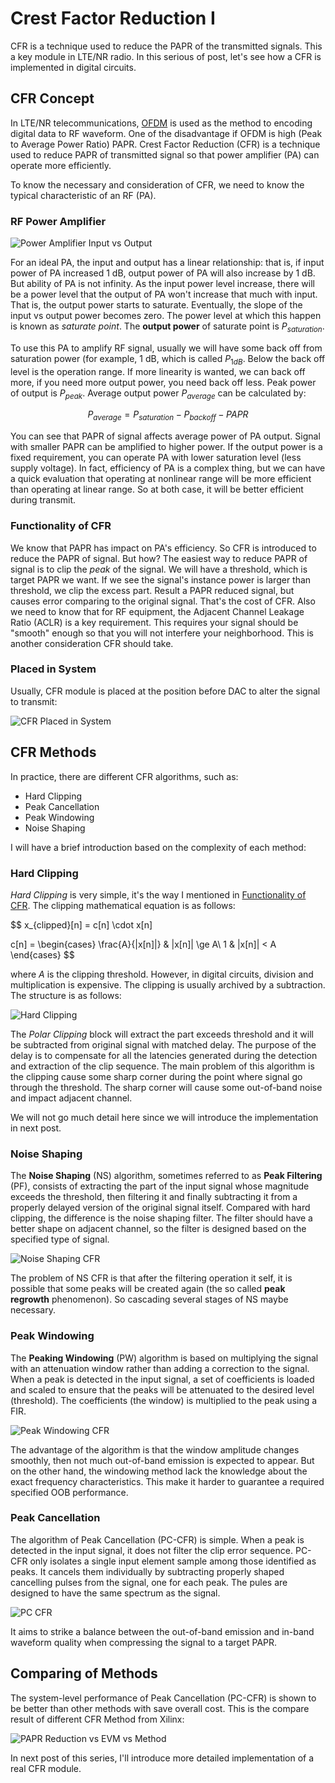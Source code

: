 # Crest Factor Reduction I

CFR is a technique used to reduce the PAPR of the transmitted signals. This a key module in LTE/NR radio. In this serious of post, let's see how a CFR is implemented in digital circuits.

## CFR Concept

In LTE/NR telecommunications, [OFDM](https://en.wikipedia.org/wiki/Orthogonal_frequency-division_multiplexing) is used as the method to encoding digital data to RF waveform. One of the disadvantage if OFDM is high (Peak to Average Power Ratio) PAPR. Crest Factor Reduction (CFR) is a technique used to reduce PAPR of transmitted signal so that power amplifier (PA) can operate more efficiently.

To know the necessary and consideration of CFR, we need to know the typical characteristic of an RF (PA).

### RF Power Amplifier

![Power Amplifier Input vs Output](pa-input-output.drawio.png)

For an ideal PA, the input and output has a linear relationship: that is, if input power of PA increased 1 dB, output power of PA will also increase by 1 dB. But ability of PA is not infinity. As the input power level increase, there will be a power level that the output of PA won't increase that much with input. That is, the output power starts to saturate. Eventually, the slope of the input vs output power becomes zero. The power level at which this happen is known as *saturate point*. The **output power** of saturate point is $P_{saturation}$.

To use this PA to amplify RF signal, usually we will have some back off from saturation power (for example, 1 dB, which is called $P_{1dB}$. Below the back off level is the operation range. If more linearity is wanted, we can back off more, if you need more output power, you need back off less. Peak power of output is $P_{peak}$. Average output power $P_{average}$ can be calculated by:

$$P_{average} = P_{saturation} - P_{backoff} - {PAPR}$$

You can see that PAPR of signal affects average power of PA output. Signal with smaller PAPR can be amplified to higher power. If the output power is a fixed requirement, you can operate PA with lower saturation level (less supply voltage). In fact, efficiency of PA is a complex thing, but we can have a quick evaluation that operating at nonlinear range will be more efficient than operating at linear range. So at both case, it will be better efficient during transmit.

### Functionality of CFR

We know that PAPR has impact on PA's efficiency. So CFR is introduced to reduce the PAPR of signal. But how? The easiest way to reduce PAPR of signal is to clip the *peak* of the signal. We will have a threshold, which is target PAPR we want. If we see the signal's instance power is larger than threshold, we clip the excess part. Result a PAPR reduced signal, but causes error comparing to the original signal. That's the cost of CFR. Also we need to know that for RF equipment, the Adjacent Channel Leakage Ratio (ACLR) is a key requirement. This requires your signal should be "smooth" enough so that you will not interfere your neighborhood. This is another consideration CFR should take.

### Placed in System

Usually, CFR module is placed at the position before DAC to alter the signal to transmit:

![CFR Placed in System](placed-in-system.drawio.png)

## CFR Methods

In practice, there are different CFR algorithms, such as:

- Hard Clipping
- Peak Cancellation
- Peak Windowing
- Noise Shaping

I will have a brief introduction based on the complexity of each method:

### Hard Clipping

*Hard Clipping* is very simple, it's the way I mentioned in [Functionality of CFR](#functionality-of-cfr). The clipping mathematical equation is as follows:

$$
x_{clipped}[n] = c[n] \cdot x[n]

c[n] = \begin{cases}
\frac{A}{|x[n]|} & |x[n]| \ge A\\
1 & |x[n]| < A
\end{cases}
$$

where $A$ is the clipping threshold. However, in digital circuits, division and multiplication is expensive. The clipping is usually archived by a subtraction. The structure is as follows:

![Hard Clipping](hard-clipping.drawio.png)

The *Polar Clipping* block will extract the part exceeds threshold and it will be subtracted from original signal with matched delay. The purpose of the delay is to compensate for all the latencies generated during the detection and extraction of the clip sequence. The main problem of this algorithm is the clipping cause some sharp corner during the point where signal go through the threshold. The sharp corner will cause some out-of-band noise and impact adjacent channel.

We will not go much detail here since we will introduce the implementation in next post.

### Noise Shaping

The **Noise Shaping** (NS) algorithm, sometimes referred to as **Peak Filtering** (PF), consists of extracting the part of the input signal whose magnitude exceeds the threshold, then filtering it and finally subtracting it from a properly delayed version of the original signal itself. Compared with hard clipping, the difference is the noise shaping filter. The filter should have a better shape on adjacent channel, so the filter is designed based on the specified type of signal.

![Noise Shaping CFR](noise-shaping.drawio.png)

The problem of NS CFR is that after the filtering operation it self, it is possible that some peaks will be created again (the so called **peak regrowth** phenomenon). So cascading several stages of NS maybe necessary.

### Peak Windowing

The **Peaking Windowing** (PW) algorithm is based on multiplying the signal with an attenuation window rather than adding a correction to the signal. When a peak is detected in the input signal, a set of coefficients is loaded and scaled to ensure that the peaks will be attenuated to the desired level (threshold). The coefficients (the window) is multiplied to the peak using a FIR.

![Peak Windowing CFR](peak-windowing.drawio.png)

The advantage of the algorithm is that the window amplitude changes smoothly, then not much out-of-band emission is expected to appear. But on the other hand, the windowing method lack the knowledge about the exact frequency characteristics. This make it harder to guarantee a required specified OOB performance.

### Peak Cancellation

The algorithm of Peak Cancellation (PC-CFR) is simple. When a peak is detected in the input signal, it does not filter the clip error sequence. PC-CFR only isolates a single input element sample among those identified as peaks. It cancels them individually by subtracting properly shaped cancelling pulses from the signal, one for each peak. The pules are designed to have the same spectrum as the signal.

![PC CFR](pc-cfr.drawio.png)

It aims to strike a balance between the out-of-band emission and in-band waveform quality when compressing the signal to a target PAPR.

## Comparing of Methods

The system-level performance of Peak Cancellation (PC-CFR) is shown to be better than other methods with save overall cost. This is the compare result of different CFR Method from Xilinx:

![PAPR Reduction vs EVM vs Method](papr-reduction-vs-evm-vs-method.png)

In next post of this series, I'll introduce more detailed implementation of a real CFR module.
